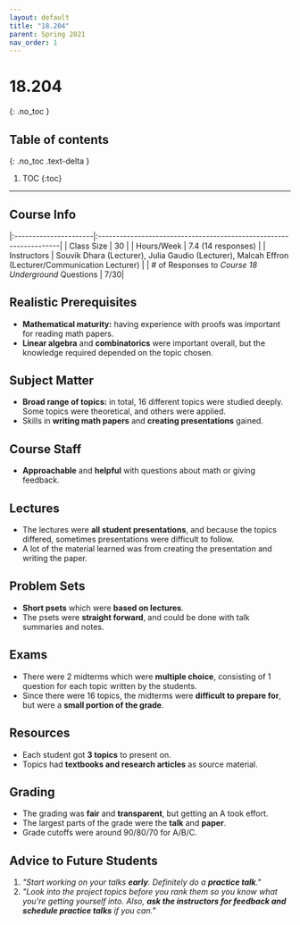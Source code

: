 ```yaml
---
layout: default
title: "18.204"
parent: Spring 2021
nav_order: 1
---
```


# 18.204
{: .no_toc }

## Table of contents
{: .no_toc .text-delta }

1. TOC
   {:toc}

---

## Course Info

|:----------------------|:-------------------------------------------------------------------|
| Class Size | 30 |
| Hours/Week | 7.4 (14 responses) |
| Instructors | Souvik Dhara (Lecturer), Julia Gaudio (Lecturer), Malcah Effron (Lecturer/Communication Lecturer) |
| # of Responses to _Course 18 Underground_ Questions | 7/30|

## Realistic Prerequisites

- **Mathematical maturity:** having experience with proofs was important for reading math papers.
- **Linear algebra** and **combinatorics** were important overall, but the knowledge required depended on the topic chosen.

## Subject Matter

- **Broad range of topics:** in total, 16 different topics were studied deeply. Some topics were theoretical, and others were applied.
- Skills in **writing math papers** and **creating presentations** gained.

## Course Staff

- **Approachable** and **helpful** with questions about math or giving feedback.

## Lectures

- The lectures were **all student presentations**, and because the topics differed, sometimes presentations were difficult to follow.
- A lot of the material learned was from creating the presentation and writing the paper.

## Problem Sets

- **Short psets** which were **based on lectures**.
- The psets were **straight forward**, and could be done with talk summaries and notes.

## Exams

- There were 2 midterms which were **multiple choice**, consisting of 1 question for each topic written by the students.
- Since there were 16 topics, the midterms were **difficult to prepare for**, but were a **small portion of the grade**.

## Resources

- Each student got **3 topics** to present on.
- Topics had **textbooks and research articles** as source material.

## Grading

- The grading was **fair** and **transparent**, but getting an A took effort.
- The largest parts of the grade were the **talk** and **paper**.
- Grade cutoffs were around 90/80/70 for A/B/C.

## Advice to Future Students

1.  _"Start working on your talks **early**. Definitely do a **practice talk**."_
2.  _"Look into the project topics before you rank them so you know what you're getting yourself into. Also, **ask the instructors for feedback and schedule practice talks** if you can."_

<!-- ## Syllabus
Click [**here**](/assets/files/204_Syllabus_Spring2021.pdf) for a PDF of this course's syllabus. -->
